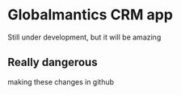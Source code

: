 # Globalmantics CRM app
Still under development, but it will be amazing

## Really dangerous
making these changes in  github
